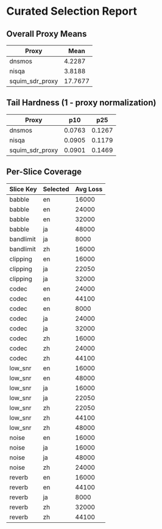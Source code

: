 # Curated Selection Report

## Overall Proxy Means
| Proxy | Mean |
|-------|------|
| dnsmos | 4.2287 |
| nisqa | 3.8188 |
| squim_sdr_proxy | 17.7677 |

## Tail Hardness (1 - proxy normalization)
| Proxy | p10 | p25 |
|-------|-----|------|
| dnsmos | 0.0763 | 0.1267 |
| nisqa | 0.0905 | 0.1179 |
| squim_sdr_proxy | 0.0901 | 0.1469 |

## Per-Slice Coverage
| Slice Key | Selected | Avg Loss |
|-----------|----------|----------|
| babble|en|16000 | 1 | 0.4355 |
| babble|en|24000 | 6 | 0.5927 |
| babble|en|32000 | 1 | 0.4846 |
| babble|ja|48000 | 6 | 0.5753 |
| bandlimit|ja|8000 | 6 | 2.1776 |
| bandlimit|zh|16000 | 6 | 1.6405 |
| clipping|en|16000 | 6 | 0.6201 |
| clipping|ja|22050 | 7 | 0.6916 |
| clipping|ja|32000 | 1 | 0.5444 |
| codec|en|24000 | 1 | 0.5632 |
| codec|en|44100 | 6 | 0.4388 |
| codec|en|8000 | 2 | 0.5345 |
| codec|ja|24000 | 1 | 0.4168 |
| codec|ja|32000 | 7 | 0.5045 |
| codec|zh|16000 | 6 | 0.4472 |
| codec|zh|24000 | 1 | 0.5613 |
| codec|zh|44100 | 2 | 0.3733 |
| low_snr|en|16000 | 1 | 1.1303 |
| low_snr|en|48000 | 6 | 1.1692 |
| low_snr|ja|16000 | 1 | 1.1998 |
| low_snr|ja|22050 | 1 | 0.9793 |
| low_snr|zh|22050 | 1 | 1.1021 |
| low_snr|zh|44100 | 1 | 1.0688 |
| low_snr|zh|48000 | 6 | 1.0830 |
| noise|en|16000 | 6 | 0.6065 |
| noise|ja|16000 | 6 | 0.3563 |
| noise|ja|48000 | 1 | 0.3967 |
| noise|zh|24000 | 7 | 0.5455 |
| reverb|en|16000 | 7 | 0.3772 |
| reverb|en|44100 | 1 | 0.3684 |
| reverb|ja|8000 | 2 | 0.2202 |
| reverb|zh|32000 | 6 | 0.5625 |
| reverb|zh|44100 | 1 | 0.5453 |
